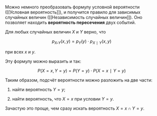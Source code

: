 
Можно немного преобразовать формулу условной вероятности ([[Условная вероятность]]), и получится правило для зависимых случайных величин ([[Независимость случайных величин]]). Оно позволяет находить **вероятность пересечения** двух событий.

Для любых случайных величин $X$ и $Y$ верно, что

$$p_X,_Y​(x, y)=p_Y​(y)⋅p_{X∣Y}​(x, y)$$

при всех $x$ и $y$.

Эту формулу можно выразить и так:

$$P(X=x, Y=y)=P(Y=y)⋅P(X=x∣Y=y)$$

Таким образом, подсчёт вероятности можно разложить на две части:

1) найти вероятность $Y=y$;

2) найти вероятность, что $X=x$ при условии $Y=y$.

Зачастую это проще, чем сразу искать вероятность $X=x∩Y=y$.